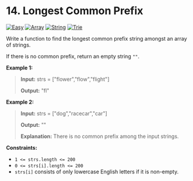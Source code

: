 # 14. Longest Common Prefix

[![Easy](https://img.shields.io/badge/Easy-319148)](#)
[![Array](https://img.shields.io/badge/Array-302f33)](#)
[![String](https://img.shields.io/badge/String-302f33)](#)
[![Trie](https://img.shields.io/badge/Trie-302f33)](#)

Write a function to find the longest common prefix string amongst an
array of strings.

If there is no common prefix, return an empty string `""`.

**Example 1:**

> **Input:** strs = ["flower","flow","flight"]
>
> **Output:** "fl"

**Example 2:**

> **Input:** strs = ["dog","racecar","car"]
>
> **Output:** ""
>
> **Explanation:** There is no common prefix among the input strings.

**Constraints:**

- `1 <= strs.length <= 200`
- `0 <= strs[i].length <= 200`
- `strs[i]` consists of only lowercase English letters if it is
  non-empty.
